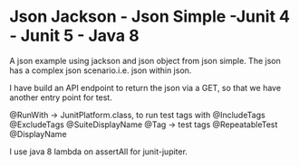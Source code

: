 # Json Jackson - Json Simple -Junit 4 - Junit 5 - Java 8

A json example using jackson and json object from json simple.
The json has a complex json scenario.i.e. json within json.

I have build an API endpoint to return the json via a GET, so that we have another entry point for test.

@RunWith -> JunitPlatform.class, to run test tags with
@IncludeTags
@ExcludeTags
@SuiteDisplayName
@Tag -> test tags
@RepeatableTest
@DisplayName

I use java 8 lambda on assertAll for junit-jupiter.

